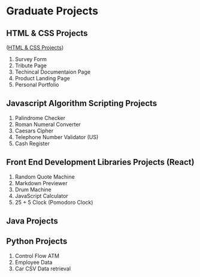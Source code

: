 # Graduate Projects

## HTML & CSS Projects
([HTML & CSS Projects](https://github.com/StevieJSmith/Graduate-Projects/tree/main/HTML%20%26%20CSS%20Projects))
1. Survey Form
2. Tribute Page
3. Techincal Documentaion Page
4. Product Landing Page
5. Personal Portfolio

## Javascript Algorithm Scripting Projects
1. Palindrome Checker
2. Roman Numeral Converter
3. Caesars Cipher
4. Telephone Number Validator (US)
5. Cash Register

## Front End Development Libraries Projects (React)
1. Random Quote Machine
2. Markdown Previewer
3. Drum Machine
4. JavaScript Calculator
5. 25 + 5 Clock (Pomodoro Clock)

## Java Projects

## Python Projects
1. Control Flow ATM
2. Employee Data
3. Car CSV Data retrieval
